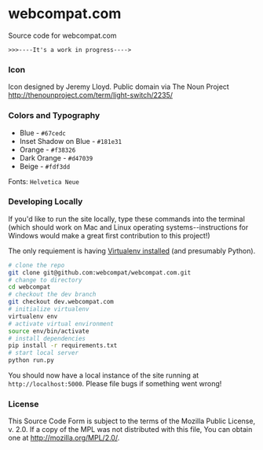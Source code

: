 # webcompat.com

Source code for webcompat.com

`>>>----It's a work in progress---->`

### Icon

Icon designed by Jeremy Lloyd.  Public domain via The Noun Project
http://thenounproject.com/term/light-switch/2235/

### Colors and Typography


* Blue - `#67cedc`
* Inset Shadow on Blue - `#181e31`
* Orange - `#f38326`
* Dark Orange - `#d47039`
* Beige - `#fdf3dd`

Fonts: 
`Helvetica Neue`

### Developing Locally

If you'd like to run the site locally, type these commands into the terminal (which should work on Mac and Linux operating systems--instructions for Windows would make a great first contribution to this project!)

The only requiement is having [Virtualenv installed](http://www.virtualenv.org/en/latest/virtualenv.html#installation) (and presumably Python).

``` bash
# clone the repo
git clone git@github.com:webcompat/webcompat.com.git
# change to directory
cd webcompat
# checkout the dev branch
git checkout dev.webcompat.com
# initialize virtualenv
virtualenv env
# activate virtual environment
source env/bin/activate
# install dependencies
pip install -r requirements.txt
# start local server
python run.py
```

You should now have a local instance of the site running at `http://localhost:5000`. Please file bugs if something went wrong!

### License

This Source Code Form is subject to the terms of the Mozilla Public
License, v. 2.0. If a copy of the MPL was not distributed with this
file, You can obtain one at http://mozilla.org/MPL/2.0/.
